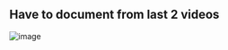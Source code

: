 ## Have to document from last 2 videos
![image](https://github.com/user-attachments/assets/69fe3700-53c5-4b3f-a611-f2775d09430e)
